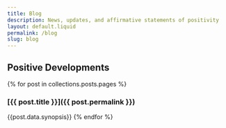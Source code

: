 ```yaml
---
title: Blog
description: News, updates, and affirmative statements of positivity
layout: default.liquid
permalink: /blog
slug: blog
---
```


<section class="blog meat">
<div class="inner">

# Positive Developments

{% for post in collections.posts.pages %}
### [{{ post.title }}]({{ post.permalink }})

{{post.data.synopsis}}
{% endfor %}
